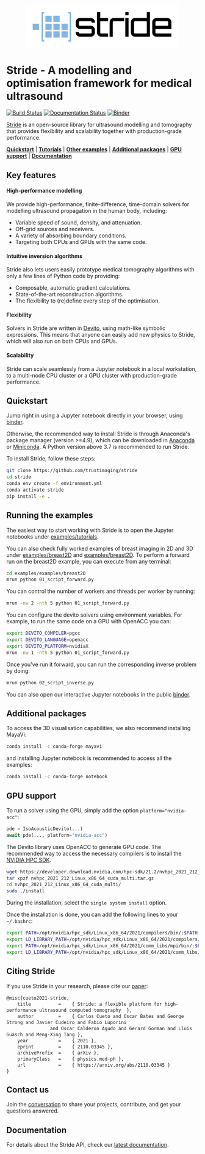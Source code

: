 
<div align="center">
<img src="docs/source/_static/stride_logo.png" width="400" style="max-width:100%; margin:0 auto; display:block;" alt="logo"></img>
</div>

# Stride - A modelling and optimisation framework for medical ultrasound

[![Build Status](https://github.com/trustimaging/stride/workflows/CI/badge.svg)](https://github.com/trustimaging/stride/actions?query=workflow%3ACI)
[![Documentation Status](https://readthedocs.org/projects/stridecodes/badge/?version=latest)](https://stridecodes.readthedocs.io/en/latest/?badge=latest)
[![Binder](https://mybinder.org/badge_logo.svg)](https://mybinder.org/v2/gh/trustimaging/stride/HEAD)



[Stride](https://www.stride.codes) is an open-source library for ultrasound modelling and tomography that provides flexibility and scalability 
together with production-grade performance.

[**Quickstart**](#quickstart)
| [**Tutorials**](https://github.com/trustimaging/stride/tree/master/examples/tutorials)
| [**Other examples**](#running-the-examples)
| [**Additional packages**](#additional-packages)
| [**GPU support**](#gpu-support)
| [**Documentation**](https://stridecodes.readthedocs.io/en/latest/)


## Key features

#### High-performance modelling

We provide high-performance, finite-difference, time-domain solvers for modelling ultrasound propagation in the human body, 
including:

- Variable speed of sound, density, and attenuation.
- Off-grid sources and receivers.
- A variety of absorbing boundary conditions.
- Targeting both CPUs and GPUs with the same code.

#### Intuitive inversion algorithms

Stride also lets users easily prototype medical tomography algorithms with only a few lines of Python code by providing:
 
- Composable, automatic gradient calculations. 
- State-of-the-art reconstruction algorithms. 
- The flexibility to (re)define every step of the optimisation.

#### Flexibility

Solvers in Stride are written in [Devito](https://www.devitoproject.org/), using math-like symbolic expressions. This means
that anyone can easily add new physics to Stride, which will also run on both CPUs and GPUs.

#### Scalability

Stride can scale seamlessly from a Jupyter notebook in a local workstation, to a multi-node CPU cluster or a GPU cluster 
with production-grade performance.


## Quickstart

Jump right in using a Jupyter notebook directly in your browser, using [binder](https://mybinder.org/v2/gh/trustimaging/stride/HEAD).

Otherwise, the recommended way to install Stride is through Anaconda's package manager (version >=4.9), which can be downloaded
in [Anaconda](https://www.continuum.io/downloads) or [Miniconda](https://conda.io/miniconda.html).
A Python version above 3.7 is recommended to run Stride.

To install Stride, follow these steps:

```sh
git clone https://github.com/trustimaging/stride
cd stride
conda env create -f environment.yml
conda activate stride
pip install -e .
```


## Running the examples

The easiest way to start working with Stride is to open the Jupyter notebooks under 
[examples/tutorials](https://github.com/trustimaging/stride/tree/master/examples/tutorials). 

You can also check fully worked examples of breast imaging in 2D and 3D under 
[examples/breast2D](https://github.com/trustimaging/stride/tree/master/examples/examples/breast2D) and 
[examples/breast2D](https://github.com/trustimaging/stride/tree/master/examples/examples/breast3D).
To perform a forward run on the breast2D example, you can execute from any terminal:

```sh
cd examples/examples/breast2D
mrun python 01_script_forward.py
```

You can control the number of workers and threads per worker by running:

```sh
mrun -nw 2 -nth 5 python 01_script_forward.py
```

You can configure the devito solvers using environment variables. For example, to run the same code on a GPU with OpenACC you can:

```sh
export DEVITO_COMPILER=pgcc
export DEVITO_LANGUAGE=openacc
export DEVITO_PLATFORM=nvidiaX
mrun -nw 1 -nth 5 python 01_script_forward.py
```

Once you've run it forward, you can run the corresponding inverse problem by doing:

```sh
mrun python 02_script_inverse.py
```

You can also open our interactive Jupyter notebooks in the public [binder](https://mybinder.org/v2/gh/trustimaging/stride/HEAD).

## Additional packages

To access the 3D visualisation capabilities, we also recommend installing MayaVi:

```sh
conda install -c conda-forge mayavi
```

and installing Jupyter notebook is recommended to access all the examples:

```sh
conda install -c conda-forge notebook
```


## GPU support

To run a solver using the GPU, simply add the option ``platform="nvidia-acc"``:

```python
pde = IsoAcousticDevito(...)
await pde(..., platform="nvidia-acc")
```

The Devito library uses OpenACC to generate GPU code. The recommended way to access the necessary 
compilers is to install the [NVIDIA HPC SDK](https://developer.nvidia.com/nvidia-hpc-sdk-downloads).

```sh
wget https://developer.download.nvidia.com/hpc-sdk/21.2/nvhpc_2021_212_Linux_x86_64_cuda_multi.tar.gz
tar xpzf nvhpc_2021_212_Linux_x86_64_cuda_multi.tar.gz
cd nvhpc_2021_212_Linux_x86_64_cuda_multi/
sudo ./install
```

During the installation, select the ``single system install`` option.

Once the installation is done, you can add the following lines to your ``~/.bashrc``:

```sh
export PATH=/opt/nvidia/hpc_sdk/Linux_x86_64/2021/compilers/bin/:$PATH
export LD_LIBRARY_PATH=/opt/nvidia/hpc_sdk/Linux_x86_64/2021/compilers/lib/:$LD_LIBRARY_PATH
export PATH=/opt/nvidia/hpc_sdk/Linux_x86_64/2021/comm_libs/mpi/bin/:$PATH
export LD_LIBRARY_PATH=/opt/nvidia/hpc_sdk/Linux_x86_64/2021/comm_libs/mpi/lib/:$LD_LIBRARY_PATH
```

## Citing Stride

If you use Stride in your research, please cite our [paper](https://arxiv.org/abs/2110.03345):

```
@misc{cueto2021-stride,
	title          =    { Stride: a flexible platform for high-performance ultrasound computed tomography  },
	author         =    { Carlos Cueto and Oscar Bates and George Strong and Javier Cudeiro and Fabio Luporini
				and Oscar Calderon Agudo and Gerard Gorman and Lluis Guasch and Meng-Xing Tang },
	year           =    { 2021 },
	eprint         =    { 2110.03345 },
	archivePrefix  =    { arXiv },
	primaryClass   =    { physics.med-ph },
	url            =    { https://arxiv.org/abs/2110.03345 }
}
```


## Contact us

Join the [conversation](https://join.slack.com/t/stridecodes/shared_invite/zt-xr1dlqv7-Lesu9nFYOqF~AjA6VPUdhw) 
to share your projects, contribute, and get your questions answered.


## Documentation

For details about the Stride API, check our [latest documentation](https://stridecodes.readthedocs.io/en/latest/).
